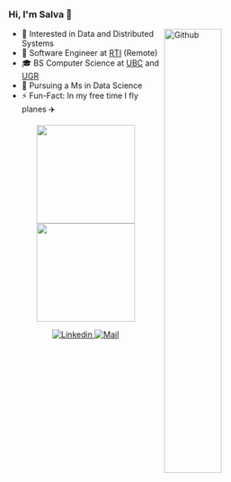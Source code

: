 ### Hi, I'm Salva 👋

<img width="45%" align="right" alt="Github" src="https://raw.githubusercontent.com/onimur/.github/master/.resources/git-header.svg" />

- 🧐 Interested in Data and Distributed Systems
- 💼 Software Engineer at [RTI](https://www.rti.com/en/) (Remote)
- 🎓 BS Computer Science at [UBC](https://www.ubc.ca) and [UGR](https://www.ugr.es/en/)
- 🌱 Pursuing a Ms in Data Science
- ⚡️ Fun-Fact: In my free time I fly planes ✈️

<p align="center">
    <img height=175 src="https://github-readme-stats.vercel.app/api/top-langs/?username=salvacorts&theme=default&layout=compact&hide_border=true"/>
    <img height=175 src="https://github-readme-stats.vercel.app/api?username=salvacorts&theme=default&layout=compact&hide_border=true&show_icons=true&count_private=true&include_all_commits=true"/>
</p>

<p align="center">
  <a href="https://www.linkedin.com/in/salva-corts/" target="_blank">
    <img alt="Linkedin" src="https://img.shields.io/badge/-Linkedin-blue?style=flat-square&logo=Linkedin&logoColor=white&link=https://www.linkedin.com/in/salva-corts/"/>
  </a>
  <a href="mailto:salvacorts97@gmail.com" target="_blank">
      <img alt="Mail" src="https://img.shields.io/badge/-salvacorts97@gmail.com-c14438?style=flat-square&logo=Gmail&logoColor=white&link=mailto:salvacorts97@gmail.com"/>
  </a>
</p>